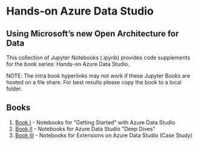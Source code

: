 # Hands-on Azure Data Studio
## Using Microsoft’s new Open Architecture for Data

This collection of Jupyter Notebooks (.ipynb) provides code supplements for the book series: Hands-on Azure Data Studio.

NOTE: The intra book hyperlinks may not work if these Jupyter Books are hosted on a file share. For best results please copy the book to a local folder.

## Books

1. [Book I](landscape/readme.md) - Notebooks for "Getting Started" with Azure Data Studio
1. [Book II](deep_dive/readme.md) - Notebooks for Azure Data Studio "Deep Dives"
1. [Book III](case_study/readme.md) - Notebooks for Extensions on Azure Data Studio (Case Study)